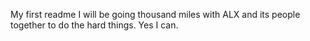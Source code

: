 My first readme
I will be going thousand miles with ALX and its people together to do the hard things.
Yes I can.
